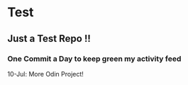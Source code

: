 # Test
## Just a Test Repo !!
### One Commit a Day to keep green my activity feed 

10-Jul: More Odin Project!


